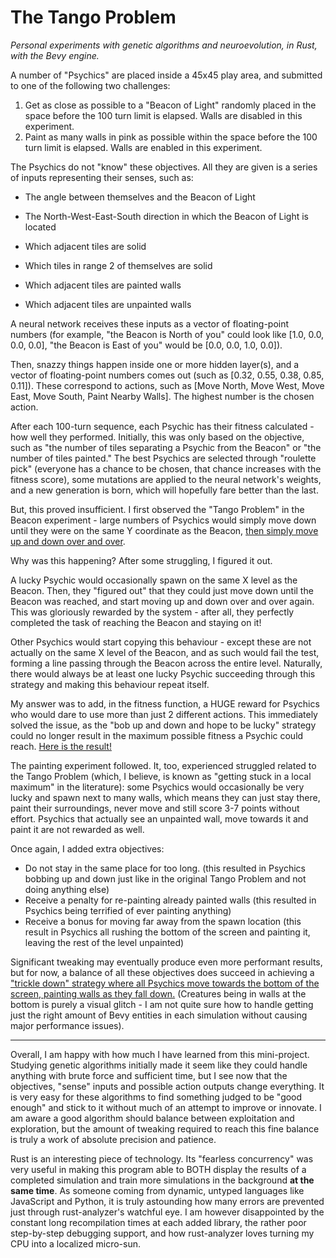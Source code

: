 # The Tango Problem

*Personal experiments with genetic algorithms and neuroevolution, in Rust, with the Bevy engine.*

A number of "Psychics" are placed inside a 45x45 play area, and submitted to one of the following two challenges:

1. Get as close as possible to a "Beacon of Light" randomly placed in the space before the 100 turn limit is elapsed. Walls are disabled in this experiment.
2. Paint as many walls in pink as possible within the space before the 100 turn limit is elapsed. Walls are enabled in this experiment.

The Psychics do not "know" these objectives. All they are given is a series of inputs representing their senses, such as:

* The angle between themselves and the Beacon of Light
* The North-West-East-South direction in which the Beacon of Light is located

* Which adjacent tiles are solid
* Which tiles in range 2 of themselves are solid
* Which adjacent tiles are painted walls
* Which adjacent tiles are unpainted walls

A neural network receives these inputs as a vector of floating-point numbers (for example, "the Beacon is North of you" could look like [1.0, 0.0, 0.0, 0.0], "the Beacon is East of you" would be [0.0, 0.0, 1.0, 0.0]).

Then, snazzy things happen inside one or more hidden layer(s), and a vector of floating-point numbers comes out (such as [0.32, 0.55, 0.38, 0.85, 0.11]). These correspond to actions, such as [Move North, Move West, Move East, Move South, Paint Nearby Walls]. The highest number is the chosen action.

After each 100-turn sequence, each Psychic has their fitness calculated - how well they performed. Initially, this was only based on the objective, such as "the number of tiles separating a Psychic from the Beacon" or "the number of tiles painted." The best Psychics are selected through "roulette pick" (everyone has a chance to be chosen, that chance increases with the fitness score), some mutations are applied to the neural network's weights, and a new generation is born, which will hopefully fare better than the last.

But, this proved insufficient. I first observed the "Tango Problem" in the Beacon experiment - large numbers of Psychics would simply move down until they were on the same Y coordinate as the Beacon, [then simply move up and down over and over](https://yewtu.be/embed/hB14TX1fW4w).

Why was this happening? After some struggling, I figured it out.

A lucky Psychic would occasionally spawn on the same X level as the Beacon. Then, they "figured out" that they could just move down until the Beacon was reached, and start moving up and down over and over again. This was gloriously rewarded by the system - after all, they perfectly completed the task of reaching the Beacon and staying on it!

Other Psychics would start copying this behaviour - except these are not actually on the same X level of the Beacon, and as such would fail the test, forming a line passing through the Beacon across the entire level. Naturally, there would always be at least one lucky Psychic succeeding through this strategy and making this behaviour repeat itself.

My answer was to add, in the fitness function, a HUGE reward for Psychics who would dare to use more than just 2 different actions. This immediately solved the issue, as the "bob up and down and hope to be lucky" strategy could no longer result in the maximum possible fitness a Psychic could reach. [Here is the result!](https://yewtu.be/embed/DCK_dFT3g3Q)

The painting experiment followed. It, too, experienced struggled related to the Tango Problem (which, I believe, is known as "getting stuck in a local maximum" in the literature): some Psychics would occasionally be very lucky and spawn next to many walls, which means they can just stay there, paint their surroundings, never move and still score 3-7 points without effort. Psychics that actually see an unpainted wall, move towards it and paint it are not rewarded as well.

Once again, I added extra objectives:

* Do not stay in the same place for too long. (this resulted in Psychics bobbing up and down just like in the original Tango Problem and not doing anything else)
* Receive a penalty for re-painting already painted walls (this resulted in Psychics being terrified of ever painting anything)
* Receive a bonus for moving far away from the spawn location (this result in Psychics all rushing the bottom of the screen and painting it, leaving the rest of the level unpainted)

Significant tweaking may eventually produce even more performant results, but for now, a balance of all these objectives does succeed in achieving a ["trickle down" strategy where all Psychics move towards the bottom of the screen, painting walls as they fall down.](https://yewtu.be/embed/UDU3e50UbQo) (Creatures being in walls at the bottom is purely a visual glitch - I am not quite sure how to handle getting just the right amount of Bevy entities in each simulation without causing major performance issues).

***

Overall, I am happy with how much I have learned from this mini-project. Studying genetic algorithms initially made it seem like they could handle anything with brute force and sufficient time, but I see now that the objectives, "sense" inputs and possible action outputs change everything. It is very easy for these algorithms to find something judged to be "good enough" and stick to it without much of an attempt to improve or innovate. I am aware a good algorithm should balance between exploitation and exploration, but the amount of tweaking required to reach this fine balance is truly a work of absolute precision and patience.

Rust is an interesting piece of technology. Its "fearless concurrency" was very useful in making this program able to BOTH display the results of a completed simulation and train more simulations in the background **at the same time**. As someone coming from dynamic, untyped languages like JavaScript and Python, it is truly astounding how many errors are prevented just through rust-analyzer's watchful eye. I am however disappointed by the constant long recompilation times at each added library, the rather poor step-by-step debugging support, and how rust-analyzer loves turning my CPU into a localized micro-sun.